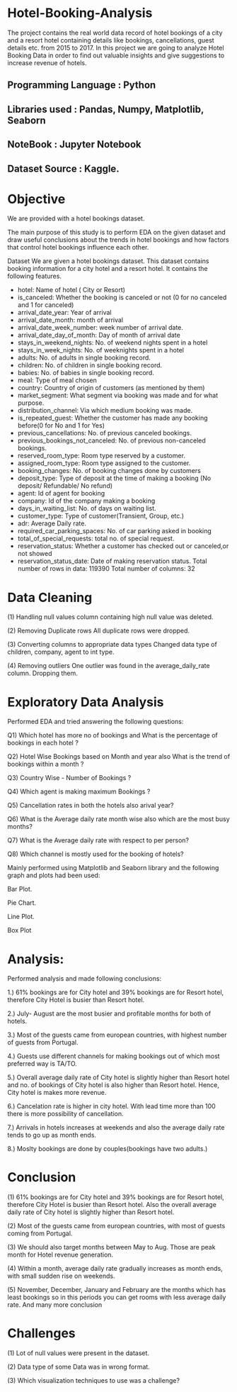 # Hotel-Booking-Analysis

The project contains the real world data record of hotel bookings of a city and a resort hotel containing details like bookings, cancellations, guest details etc. from 2015 to 2017. In this project we are going to analyze Hotel Booking Data in order to find out valuable insights and give suggestions to increase revenue of hotels.

##  Programming Language : Python

##  Libraries used : Pandas, Numpy, Matplotlib, Seaborn

##  NoteBook : Jupyter Notebook

##  Dataset Source : Kaggle.

# Objective
We are provided with a hotel bookings dataset.

The main purpose of this study is to perform EDA on the given dataset and draw useful conclusions about the trends in hotel bookings and how factors that control hotel bookings influence each other.

Dataset
We are given a hotel bookings dataset. This dataset contains booking information for a city hotel and a resort hotel. It contains the following features.

- hotel: Name of hotel ( City or Resort)
- is_canceled: Whether the booking is canceled or not (0 for no canceled and 1 for canceled)
- arrival_date_year: Year of arrival
- arrival_date_month: month of arrival
- arrival_date_week_number: week number of arrival date.
- arrival_date_day_of_month: Day of month of arrival date
- stays_in_weekend_nights: No. of weekend nights spent in a hotel
- stays_in_week_nights: No. of weeknights spent in a hotel
- adults: No. of adults in single booking record.
- children: No. of children in single booking record.
- babies: No. of babies in single booking record. 
- meal: Type of meal chosen 
- country: Country of origin of customers (as mentioned by them)
- market_segment: What segment via booking was made and for what purpose.
- distribution_channel: Via which medium booking was made.
- is_repeated_guest: Whether the customer has made any booking before(0 for No and 1 for Yes)
- previous_cancellations: No. of previous canceled bookings.
- previous_bookings_not_canceled: No. of previous non-canceled bookings.
- reserved_room_type: Room type reserved by a customer.
- assigned_room_type: Room type assigned to the customer.
- booking_changes: No. of booking changes done by customers
- deposit_type: Type of deposit at the time of making a booking (No deposit/ Refundable/ No refund)
- agent: Id of agent for booking
- company: Id of the company making a booking
- days_in_waiting_list: No. of days on waiting list.
- customer_type: Type of customer(Transient, Group, etc.)
- adr: Average Daily rate.
- required_car_parking_spaces: No. of car parking asked in booking
- total_of_special_requests: total no. of special request.
- reservation_status: Whether a customer has checked out or canceled,or not showed 
- reservation_status_date: Date of making reservation status.
Total number of rows in data: 119390
Total number of columns: 32

# Data Cleaning 

(1) Handling null values
column containing high null value was deleted.

(2) Removing Duplicate rows
All duplicate rows were dropped.

(3) Converting columns to appropriate data types
Changed data type of children, company, agent to int type.

(4) Removing outliers
One outlier was found in the average_daily_rate column. Dropping them.

# Exploratory Data Analysis

Performed EDA and tried answering the following questions:

 Q1) Which hotel has more no of bookings and What is the  percentage of bookings in each hotel ?
 
 Q2) Hotel Wise Bookings based on Month and year also What is the trend of bookings within a month ?
 
 Q3) Country Wise - Number of Bookings ?
 
 Q4) Which agent is making maximum Bookings ?
 
 Q5) Cancellation rates in both the hotels also arival year?
 
 Q6) What is the Average daily rate month wise also which are the most busy months?
 
 Q7) What is the Average daily rate with respect to per person?
 
 Q8) Which channel is mostly used for the booking of hotels? 

Mainly performed using Matplotlib and Seaborn library and the following graph and plots had been used:

Bar Plot.

Pie Chart.

Line Plot.

Box Plot

# Analysis:

Performed analysis and made following conclusions:

 1.) 61% bookings are for City hotel and 39% bookings are for Resort hotel, therefore City Hotel is busier than Resort hotel. 
 
 2.) July- August are the most busier and profitable months for both of hotels.
 
 3.) Most of the guests came from european countries, with highest number of guests from Portugal.
 
 4.) Guests use different channels for making bookings out of which most preferred way is TA/TO. 
 
 5.) Overall average daily rate of City hotel is slightly higher than Resort hotel and no. of bookings of City hotel is also higher than Resort hotel. Hence, City hotel is makes more revenue.
 
 6.) Cancelation rate is higher in city hotel. With lead time more than 100 there is more possibility of cancellation.
 
 7.) Arrivals in hotels increases at weekends and also the average daily rate tends to go up as month ends. 
 
 8.) Moslty bookings are done by couples(bookings have two adults.)
 
# Conclusion

(1) 61% bookings are for City hotel and 39% bookings are for Resort hotel, therefore City Hotel is busier than Resort hotel. Also the overall average daily rate of City hotel is slightly higher than Resort hotel.

(2) Most of the guests came from european countries, with most of guests coming from Portugal.

(3) We should also target months between May to Aug. Those are peak month for Hotel revenue generation.

(4) Within a month, average daily rate gradually increases as month ends, with small sudden rise on weekends.

(5) November, December, January and February are the months which has least bookings so in this periods you can get rooms with less average daily rate.
And many more conclusion

# Challenges

(1) Lot of null values were present in the dataset.

(2) Data type of some Data was in wrong format.

(3) Which visualization techniques to use was a challenge?
